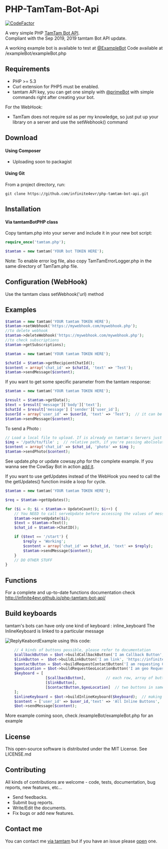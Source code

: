 # PHP-TamTam-Bot-Api
[![CodeFactor](https://www.codefactor.io/repository/github/infinite4evr/php-tamtam-bot-api/badge)](https://www.codefactor.io/repository/github/infinite4evr/php-tamtam-bot-api)

A very simple PHP [TamTam Bot API](https://dev.tamtam.chat).    
Compliant with the Sep 2019, 2019 tamtam Bot API update.


A working example bot is available to test at [@ExampleBot](https://tt.me/ExampleBot)
Code available at /exampleBot/exampleBot.php

Requirements
---------

* PHP >= 5.3
* Curl extension for PHP5 must be enabled.
* tamtam API key, you can get one simply with [@primeBot](https://dev.tamtam.chat/#section/About/@PrimeBot) with simple commands right after creating your bot.

For the WebHook:
* TamTam does not require ssl as per my knowledge, so just put up your library on a server and use the setWebhook() command

Download
---------

#### Using Composer
 
* Uploading soon to packagist

#### Using Git

From a project directory, run:
```
git clone https://github.com/infinite4evr/php-tamtam-bot-api.git
```

Installation
---------

#### Via tamtamBotPHP class

Copy tamtam.php into your server and include it in your new bot script:
```php
require_once('tamtam.php');

$tamtam = new tamtam('YOUR bot TOKEN HERE');
```

Note: To enable error log file, also copy TamTamErrorLogger.php in the same directory of TamTam.php file.

Configuration (WebHook)
---------
Use the tamtam class setWebhook('url) method

Examples
---------

```php
$tamtam = new tamtam('YOUR tamtam TOKEN HERE');
$tamtam->setWebhook('https://mywebhook.com/mywebhook.php');
//to delete webhook 
$tamtam->deleteWebhook('https://mywebhook.com/mywebhook.php');
//to check subscriptions 
$tamtam->getSubscriptions);

```


```php
$tamtam = new tamtam('YOUR tamtam TOKEN HERE');

$chatId = $tamtam->getRecipientChatId();
$content = array('chat_id' => $chatId, 'text' => 'Test');
$tamtam->sendMessage($content);
```

If you want to get some specific parameter from the tamtam response:
```php
$tamtam = new tamtam('YOUR tamtam TOKEN HERE');

$result = $tamtam->getData();
$text = $result['message']['body']['text'];
$chatId = $result['message'] ['sender']['user_id'];
$userId = array('user_id' => $userId, 'text' => 'Test');  // it can be any of user_id or chat_id
$tamtam->sendMessage($content);
```

To send a Photo :
```php
// Load a local file to upload. If is already on tamtam's Servers just pass the resource id
$img = '/path/to/file' ;  // relative path, if you're passing abolsolute path then set $absolutePath parameter = true;
$content = array('chat_id' => $chat_id, 'photo' => $img );
$tamtam->sendPhoto($content);
```
See update.php or update cowsay.php for the complete example.
If you wanna see the CowSay Bot in action [add it](https://tamtam.me/cowmooobot).

If you want to use getUpdates instead of the WebHook you need to call the the  getUpdates() function inside a loop for cycle.
```php
$tamtam = new tamtam('YOUR tamtam TOKEN HERE');

$req = $tamtam->getUpdates();

for ($i = 0; $i < $tamtam-> UpdateCount(); $i++) {
	// You NEED to call serveUpdate before accessing the values of message in tamtam Class
	$tamtam->serveUpdate($i);
	$text = $tamtam->Text();
	$chat_id = $tamtam->ChatID();

	if ($text == '/start') {
		$reply = 'Working';
		$content = array('chat_id' => $chat_id, 'text' => $reply);
		$tamtam->sendMessage($content);
	}
	// DO OTHER STUFF
}
```

Functions
------------

For a complete and up-to-date functions documentation check http://infinite4evr.github.io/php-tamtam-bot-api/

Build keyboards
------------

tamtam's bots can have only one kind of keyboard : inline_keyboard 
The InlineKeyboard is linked to a particular message

![ReplyKeabordExample](https://imgur.com/6cwM5VX)
using this code:
```php
    // 4 kinds of buttons possible, please refer to documentation
    $callbackButton = $bot->buildCallbackButton('I am Callback Button', 'callback_data', 'positive');
    $linkButton =  $bot->buildLinkButton('I am link', 'https://infinite4evr.com');
    $contactButton = $bot->buildRequestContactButton('I am requesting Contact');
    $geoLocation = $bot->buildRequestGeoLocationButton('I am geo Request');
    $keyboard = [
                  [$callbackButton],         // each row, array of buttons
                  [$linkButton],
                  [$contactButton,$geoLocation]  // two buttons in same row
    ];
    $inlineKeyboard = $bot->buildInlineKeyboard($keyboard);  // making the final keyboard
    $content = ['user_id' => $user_id,'text' => 'All Inline Buttons', 'attachments' => [$inlineKeyboard]];
    $bot->sendMessage($content);
```


More example coming soon, check /exampleBot/exampleBot.php for an example

License
------------

This open-source software is distributed under the MIT License. See LICENSE.md

Contributing
------------

All kinds of contributions are welcome - code, tests, documentation, bug reports, new features, etc...

* Send feedbacks.
* Submit bug reports.
* Write/Edit the documents.
* Fix bugs or add new features.

Contact me
------------

You can contact me [via tamtam](https://tt.me/infinite4evr/) but if you have an issue please [open](https://github.com/infinite4evr/php-tamtam-bot-api/issues) one.

